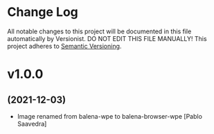 # Change Log

All notable changes to this project will be documented in this file
automatically by Versionist. DO NOT EDIT THIS FILE MANUALLY!
This project adheres to [Semantic Versioning](http://semver.org/).

# v1.0.0
## (2021-12-03)

* Image renamed from balena-wpe to balena-browser-wpe [Pablo Saavedra]
